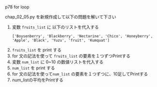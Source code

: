 p78 for loop

chap_02_05.py を新規作成して以下の問題を解いて下さい

1. 変数 `fruits_list` に 以下のリストを代入する
    ```
    ['Boysenberry', 'Blackberry', 'Nectarine', 'Chico', 'Honeyberry', 'Apple', 'Black', 'Yuzu', 'fruit', 'Kumquat'] 
    ```
1. `fruits_list` を print する
1. for 文の記法を使って `fruits_list` の要素を１つずつPrintする
1. 変数 `num_list` に 0~10 の数値リストを代入する
1. `num_list` を print する
1. for 文の記法を使って`num_list` の要素を１つずつに、10足してPrintする
1. num_listの平均をPrintする

